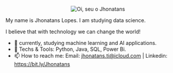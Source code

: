 <p align="center">
  <img src="https://github.com/jhonatanslopes/jhonatanslopes/raw/main/assets/header-github.gif" alt="Oi, seu o Jhonatans">
</p>

My name is Jhonatans Lopes. I am studying data science.

I believe that with technology we can change the world!

- 🤖 currently, studying machine learning and AI applications. 
- 🧰 Techs & Tools: Python, Java, SQL, Power Bi.
- 📫 How to reach me: Email: jhonatans.ti@icloud.com | Linkedin: https://bit.ly/Jhonatans

<!---
Jhonatanslopes/Jhonatanslopes is a ✨ special ✨ repository because its `README.md` (this file) appears on your GitHub profile.
You can click the Preview link to take a look at your changes.
--->
